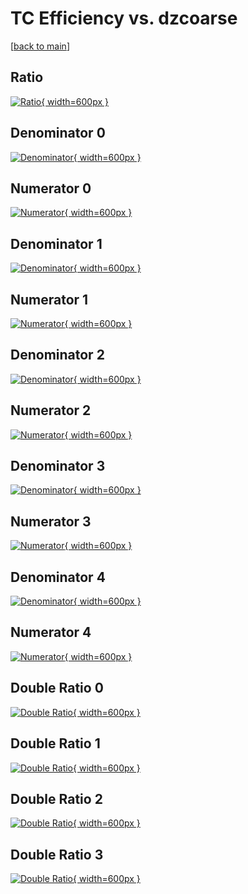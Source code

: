 # TC Efficiency vs. dzcoarse

[[back to main](./)]



## Ratio

[![Ratio](../mtv/var/TC_xtr_13_1_eff_dzcoarse.png){ width=600px }](../mtv/var/TC_xtr_13_1_eff_dzcoarse.pdf)

## Denominator 0

[![Denominator](../mtv/den/TC_xtr_13_1_eff_dzcoarse_den0.png){ width=600px }](../mtv/den/TC_xtr_13_1_eff_dzcoarse_den0.pdf)

## Numerator 0

[![Numerator](../mtv/num/TC_xtr_13_1_eff_dzcoarse_num0.png){ width=600px }](../mtv/num/TC_xtr_13_1_eff_dzcoarse_num0.pdf)

## Denominator 1

[![Denominator](../mtv/den/TC_xtr_13_1_eff_dzcoarse_den1.png){ width=600px }](../mtv/den/TC_xtr_13_1_eff_dzcoarse_den1.pdf)

## Numerator 1

[![Numerator](../mtv/num/TC_xtr_13_1_eff_dzcoarse_num1.png){ width=600px }](../mtv/num/TC_xtr_13_1_eff_dzcoarse_num1.pdf)

## Denominator 2

[![Denominator](../mtv/den/TC_xtr_13_1_eff_dzcoarse_den2.png){ width=600px }](../mtv/den/TC_xtr_13_1_eff_dzcoarse_den2.pdf)

## Numerator 2

[![Numerator](../mtv/num/TC_xtr_13_1_eff_dzcoarse_num2.png){ width=600px }](../mtv/num/TC_xtr_13_1_eff_dzcoarse_num2.pdf)

## Denominator 3

[![Denominator](../mtv/den/TC_xtr_13_1_eff_dzcoarse_den3.png){ width=600px }](../mtv/den/TC_xtr_13_1_eff_dzcoarse_den3.pdf)

## Numerator 3

[![Numerator](../mtv/num/TC_xtr_13_1_eff_dzcoarse_num3.png){ width=600px }](../mtv/num/TC_xtr_13_1_eff_dzcoarse_num3.pdf)

## Denominator 4

[![Denominator](../mtv/den/TC_xtr_13_1_eff_dzcoarse_den4.png){ width=600px }](../mtv/den/TC_xtr_13_1_eff_dzcoarse_den4.pdf)

## Numerator 4

[![Numerator](../mtv/num/TC_xtr_13_1_eff_dzcoarse_num4.png){ width=600px }](../mtv/num/TC_xtr_13_1_eff_dzcoarse_num4.pdf)

## Double Ratio 0

[![Double Ratio](../mtv/ratio/TC_xtr_13_1_eff_dzcoarse_ratio0.png){ width=600px }](../mtv/ratio/TC_xtr_13_1_eff_dzcoarse_ratio0.pdf)

## Double Ratio 1

[![Double Ratio](../mtv/ratio/TC_xtr_13_1_eff_dzcoarse_ratio1.png){ width=600px }](../mtv/ratio/TC_xtr_13_1_eff_dzcoarse_ratio1.pdf)

## Double Ratio 2

[![Double Ratio](../mtv/ratio/TC_xtr_13_1_eff_dzcoarse_ratio2.png){ width=600px }](../mtv/ratio/TC_xtr_13_1_eff_dzcoarse_ratio2.pdf)

## Double Ratio 3

[![Double Ratio](../mtv/ratio/TC_xtr_13_1_eff_dzcoarse_ratio3.png){ width=600px }](../mtv/ratio/TC_xtr_13_1_eff_dzcoarse_ratio3.pdf)

